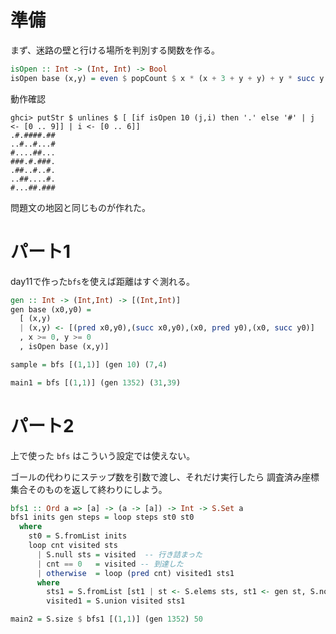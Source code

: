 # 準備

まず、迷路の壁と行ける場所を判別する関数を作る。

```haskell
isOpen :: Int -> (Int, Int) -> Bool
isOpen base (x,y) = even $ popCount $ x * (x + 3 + y + y) + y * succ y + base
```

動作確認

```
ghci> putStr $ unlines $ [ [if isOpen 10 (j,i) then '.' else '#' | j <- [0 .. 9]] | i <- [0 .. 6]]
.#.####.##
..#..#...#
#....##...
###.#.###.
.##..#..#.
..##....#.
#...##.###
```

問題文の地図と同じものが作れた。

# パート1

day11で作った`bfs`を使えば距離はすぐ測れる。

```haskell
gen :: Int -> (Int,Int) -> [(Int,Int)]
gen base (x0,y0) =
  [ (x,y)
  | (x,y) <- [(pred x0,y0),(succ x0,y0),(x0, pred y0),(x0, succ y0)]
  , x >= 0, y >= 0
  , isOpen base (x,y)]

sample = bfs [(1,1)] (gen 10) (7,4)

main1 = bfs [(1,1)] (gen 1352) (31,39)
```

# パート2

上で使った `bfs` はこういう設定では使えない。

ゴールの代わりにステップ数を引数で渡し、それだけ実行したら
調査済み座標集合そのものを返して終わりにしよう。

```haskell
bfs1 :: Ord a => [a] -> (a -> [a]) -> Int -> S.Set a
bfs1 inits gen steps = loop steps st0 st0
  where
    st0 = S.fromList inits
    loop cnt visited sts
      | S.null sts = visited  -- 行き詰まった
      | cnt == 0   = visited -- 到達した
      | otherwise  = loop (pred cnt) visited1 sts1
      where
        sts1 = S.fromList [st1 | st <- S.elems sts, st1 <- gen st, S.notMember st1 visited]
        visited1 = S.union visited sts1

main2 = S.size $ bfs1 [(1,1)] (gen 1352) 50
```

